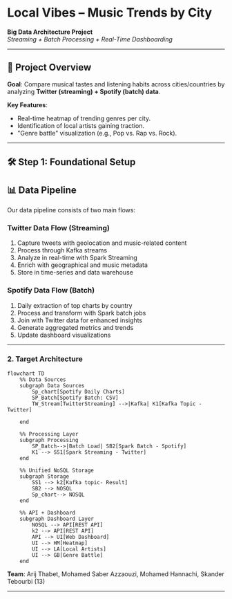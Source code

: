# Local Vibes – Music Trends by City  
**Big Data Architecture Project**  
*Streaming + Batch Processing + Real-Time Dashboarding*  

---

## 📌 Project Overview  
**Goal**: Compare musical tastes and listening habits across cities/countries by analyzing **Twitter (streaming) + Spotify (batch) data**.  

**Key Features**:  
- Real-time heatmap of trending genres per city.  
- Identification of local artists gaining traction.  
- "Genre battle" visualization (e.g., Pop vs. Rap vs. Rock).  

---

## 🛠️ Step 1: Foundational Setup  
## 📊 Data Pipeline

Our data pipeline consists of two main flows:

### Twitter Data Flow (Streaming)
1. Capture tweets with geolocation and music-related content
2. Process through Kafka streams
3. Analyze in real-time with Spark Streaming
4. Enrich with geographical and music metadata
5. Store in time-series and data warehouse

### Spotify Data Flow (Batch)
1. Daily extraction of top charts by country
2. Process and transform with Spark batch jobs
3. Join with Twitter data for enhanced insights
4. Generate aggregated metrics and trends
5. Update dashboard visualizations
---

### 2. **Target Architecture**  
```mermaid
flowchart TD
    %% Data Sources
    subgraph Data Sources
        Sp_chart[Spotify Daily Charts]
        SP_Batch[Spotify Batch: CSV]
        TW_Stream[TwitterStreaming] -->|Kafka| K1[Kafka Topic - Twitter]
 
    end

    %% Processing Layer
    subgraph Processing
        SP_Batch-->|Batch Load| SB2[Spark Batch - Spotify]
        K1 --> SS1[Spark Streaming - Twitter]
    end

    %% Unified NoSQL Storage
    subgraph Storage
        SS1 --> k2[Kafka topic- Result]
        SB2 --> NOSQL
        Sp_chart--> NOSQL
    end

    %% API + Dashboard
    subgraph Dashboard Layer
        NOSQL --> API[REST API]
        k2 --> API[REST API]
        API --> UI[Web Dashboard]
        UI --> HM[Heatmap]
        UI --> LA[Local Artists]
        UI --> GB[Genre Battle]
    end
```  


**Team**: Arij Thabet, Mohamed Saber Azzaouzi, Mohamed Hannachi, Skander Tebourbi (13)

--- 


